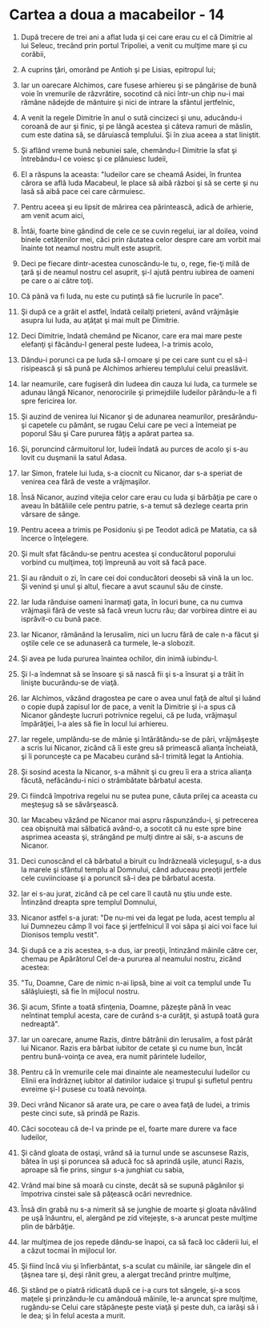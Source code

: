 # Cartea a doua a macabeilor - 14

1. După trecere de trei ani a aflat Iuda şi cei care erau cu el că Dimitrie al lui Seleuc, trecând prin portul Tripoliei, a venit cu mulţime mare şi cu corăbii, 

2. A cuprins ţări, omorând pe Antioh şi pe Lisias, epitropul lui; 

3. Iar un oarecare Alchimos, care fusese arhiereu şi se pângărise de bună voie în vremurile de răzvrătire, socotind că nici într-un chip nu-i mai rămâne nădejde de mântuire şi nici de intrare la sfântul jertfelnic, 

4. A venit la regele Dimitrie în anul o sută cincizeci şi unu, aducându-i coroană de aur şi finic, şi pe lângă acestea şi câteva ramuri de măslin, cum este datina să, se dăruiască templului. Şi în ziua aceea a stat liniştit. 

5. Şi aflând vreme bună nebuniei sale, chemându-l Dimitrie la sfat şi întrebându-l ce voiesc şi ce plănuiesc Iudeii, 

6. El a răspuns la aceasta: "Iudeilor care se cheamă Asidei, în fruntea cărora se află Iuda Macabeul, le place să aibă război şi să se certe şi nu lasă să aibă pace cei care cârmuiesc. 

7. Pentru aceea şi eu lipsit de mărirea cea părintească, adică de arhierie, am venit acum aici, 

8. Întâi, foarte bine gândind de cele ce se cuvin regelui, iar al doilea, voind binele cetăţenilor mei, căci prin răutatea celor despre care am vorbit mai înainte tot neamul nostru mult este asuprit. 

9. Deci pe fiecare dintr-acestea cunoscându-le tu, o, rege, fie-ţi milă de ţară şi de neamul nostru cel asuprit, şi-l ajută pentru iubirea de oameni pe care o ai către toţi. 

10. Că până va fi Iuda, nu este cu putinţă să fie lucrurile în pace". 

11. Şi după ce a grăit el astfel, îndată ceilalţi prieteni, având vrăjmăşie asupra lui Iuda, au aţâţat şi mai mult pe Dimitrie. 

12. Deci Dimitrie, îndată chemând pe Nicanor, care era mai mare peste elefanţi şi făcându-l general peste Iudeea, l-a trimis acolo, 

13. Dându-i porunci ca pe Iuda să-l omoare şi pe cei care sunt cu el să-i risipească şi să pună pe Alchimos arhiereu templului celui preaslăvit. 

14. Iar neamurile, care fugiseră din Iudeea din cauza lui Iuda, ca turmele se adunau lângă Nicanor, nenorocirile şi primejdiile Iudeilor părându-le a fi spre fericirea lor. 

15. Şi auzind de venirea lui Nicanor şi de adunarea neamurilor, presărându-şi capetele cu pământ, se rugau Celui care pe veci a întemeiat pe poporul Său şi Care pururea făţiş a apărat partea sa. 

16. Şi, poruncind cârmuitorul lor, Iudeii îndată au purces de acolo şi s-au lovit cu duşmanii la satul Adasa. 

17. Iar Simon, fratele lui Iuda, s-a ciocnit cu Nicanor, dar s-a speriat de venirea cea fără de veste a vrăjmaşilor. 

18. Însă Nicanor, auzind vitejia celor care erau cu Iuda şi bărbăţia pe care o aveau în bătăliile cele pentru patrie, s-a temut să dezlege cearta prin vărsare de sânge. 

19. Pentru aceea a trimis pe Posidoniu şi pe Teodot adică pe Matatia, ca să încerce o înţelegere. 

20. Şi mult sfat făcându-se pentru acestea şi conducătorul poporului vorbind cu mulţimea, toţi împreună au voit să facă pace. 

21. Şi au rânduit o zi, în care cei doi conducători deosebi să vină la un loc. Şi venind şi unul şi altul, fiecare a avut scaunul său de cinste. 

22. Iar Iuda rânduise oameni înarmaţi gata, în locuri bune, ca nu cumva vrăjmaşii fără de veste să facă vreun lucru rău; dar vorbirea dintre ei au isprăvit-o cu bună pace. 

23. Iar Nicanor, rămânând la Ierusalim, nici un lucru fără de cale n-a făcut şi oştile cele ce se adunaseră ca turmele, le-a slobozit. 

24. Şi avea pe Iuda pururea înaintea ochilor, din inimă iubindu-l. 

25. Şi l-a îndemnat să se însoare şi să nască fii şi s-a însurat şi a trăit în linişte bucurându-se de viaţă. 

26. Iar Alchimos, văzând dragostea pe care o avea unul faţă de altul şi luând o copie după zapisul lor de pace, a venit la Dimitrie şi i-a spus că Nicanor gândeşte lucruri potrivnice regelui, că pe Iuda, vrăjmaşul împărăţiei, l-a ales să fie în locul lui arhiereu. 

27. Iar regele, umplându-se de mânie şi întărâtându-se de pâri, vrăjmăşeşte a scris lui Nicanor, zicând că îi este greu să primească alianţa încheiată, şi îi porunceşte ca pe Macabeu curând să-l trimită legat la Antiohia. 

28. Şi sosind acesta la Nicanor, s-a mâhnit şi cu greu îi era a strica alianţa făcută, nefăcându-i nici o strâmbătate bărbatul acesta. 

29. Ci fiindcă împotriva regelui nu se putea pune, căuta prilej ca aceasta cu meşteşug să se săvârşească. 

30. Iar Macabeu văzând pe Nicanor mai aspru răspunzându-i, şi petrecerea cea obişnuită mai sălbatică având-o, a socotit că nu este spre bine asprimea aceasta şi, strângând pe mulţi dintre ai săi, s-a ascuns de Nicanor. 

31. Deci cunoscând el că bărbatul a biruit cu îndrăzneală vicleşugul, s-a dus la marele şi sfântul templu al Domnului, când aduceau preoţii jertfele cele cuviincioase şi a poruncit să-i dea pe bărbatul acesta. 

32. Iar ei s-au jurat, zicând că pe cel care îl caută nu ştiu unde este. Întinzând dreapta spre templul Domnului, 

33. Nicanor astfel s-a jurat: "De nu-mi vei da legat pe Iuda, acest templu al lui Dumnezeu câmp îl voi face şi jertfelnicul îl voi săpa şi aici voi face lui Dionisos templu vestit". 

34. Şi după ce a zis acestea, s-a dus, iar preoţii, întinzând mâinile către cer, chemau pe Apărătorul Cel de-a pururea al neamului nostru, zicând acestea: 

35. "Tu, Doamne,  Care de nimic n-ai lipsă, bine ai voit ca templul unde Tu sălăşluieşti, să fie în mijlocul nostru. 

36. Şi acum, Sfinte a toată sfinţenia, Doamne, păzeşte până în veac neîntinat templul acesta, care de curând s-a curăţit, şi astupă toată gura nedreaptă". 

37. Iar un oarecare, anume Razis, dintre bătrânii din Ierusalim, a fost pârât lui Nicanor. Razis era bărbat iubitor de cetate şi cu nume bun, încât pentru bună-voinţa ce avea, era numit părintele Iudeilor, 

38. Pentru că în vremurile cele mai dinainte ale neamestecului Iudeilor cu Elinii era îndrăzneţ iubitor al datinilor iudaice şi trupul şi sufletul pentru evreime şi-l pusese cu toată nevoinţa. 

39. Deci vrând Nicanor să arate ura, pe care o avea faţă de Iudei, a trimis peste cinci sute, să prindă pe Razis. 

40. Căci socoteau că de-l va prinde pe el, foarte mare durere va face Iudeilor, 

41. Şi când gloata de ostaşi, vrând să ia turnul unde se ascunsese Razis, bătea în uşi şi poruncea să aducă foc să aprindă uşile, atunci Razis, aproape să fie prins, singur s-a junghiat cu sabia, 

42. Vrând mai bine să moară cu cinste, decât să se supună păgânilor şi împotriva cinstei sale să păţească ocări nevrednice. 

43. Însă din grabă nu s-a nimerit să se junghie de moarte şi gloata năvălind pe uşă înăuntru, el, alergând pe zid vitejeşte, s-a aruncat peste mulţime plin de bărbăţie. 

44. Iar mulţimea de jos repede dându-se înapoi, ca să facă loc căderii lui, el a căzut tocmai în mijlocul lor. 

45. Şi fiind încă viu şi înfierbântat, s-a sculat cu mâinile, iar sângele din el ţâşnea tare şi, deşi rănit greu, a alergat trecând printre mulţime, 

46. Şi stând pe o piatră ridicată după ce i-a curs tot sângele, şi-a scos maţele şi prinzându-le cu amândouă mâinile, le-a aruncat spre mulţime, rugându-se Celui care stăpâneşte peste viaţă şi peste duh, ca iarăşi să i le dea; şi în felul acesta a murit. 

